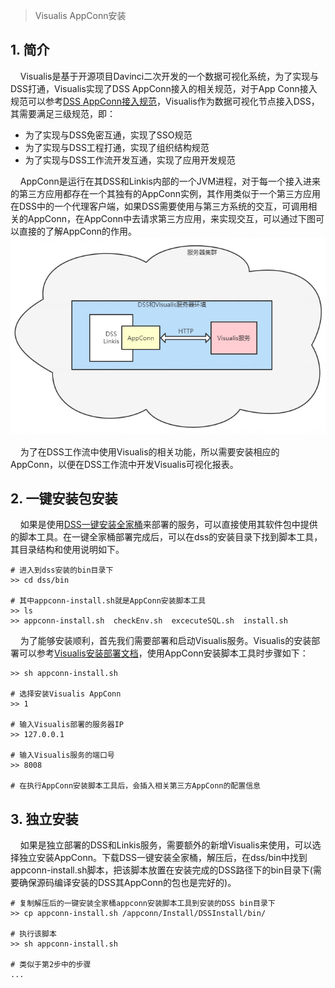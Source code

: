 > Visualis AppConn安装

## 1. 简介
&nbsp;&nbsp;&nbsp;&nbsp;Visualis是基于开源项目Davinci二次开发的一个数据可视化系统，为了实现与DSS打通，Visualis实现了DSS AppConn接入的相关规范，对于App Conn接入规范可以参考[DSS AppConn接入规范]()，Visualis作为数据可视化节点接入DSS，其需要满足三级规范，即：  
* 为了实现与DSS免密互通，实现了SSO规范
* 为了实现与DSS工程打通，实现了组织结构规范
* 为了实现与DSS工作流开发互通，实现了应用开发规范  

&nbsp;&nbsp;&nbsp;&nbsp;AppConn是运行在其DSS和Linkis内部的一个JVM进程，对于每一个接入进来的第三方应用都存在一个其独有的AppConn实例，其作用类似于一个第三方应用在DSS中的一个代理客户端，如果DSS需要使用与第三方系统的交互，可调用相关的AppConn，在AppConn中去请求第三方应用，来实现交互，可以通过下图可以直接的了解AppConn的作用。  
![AppConn](../images/appconn.png)

&nbsp;&nbsp;&nbsp;&nbsp;为了在DSS工作流中使用Visualis的相关功能，所以需要安装相应的AppConn，以便在DSS工作流中开发Visualis可视化报表。

## 2. 一键安装包安装
&nbsp;&nbsp;&nbsp;&nbsp;如果是使用[DSS一键安装全家桶]()来部署的服务，可以直接使用其软件包中提供的脚本工具。在一键全家桶部署完成后，可以在dss的安装目录下找到脚本工具，其目录结构和使用说明如下。
```shell
# 进入到dss安装的bin目录下
>> cd dss/bin

# 其中appconn-install.sh就是AppConn安装脚本工具
>> ls
>> appconn-install.sh  checkEnv.sh  excecuteSQL.sh  install.sh
```
&nbsp;&nbsp;&nbsp;&nbsp;为了能够安装顺利，首先我们需要部署和启动Visualis服务。Visualis的安装部署可以参考[Visualis安装部署文档]()，使用AppConn安装脚本工具时步骤如下：
```shell
>> sh appconn-install.sh

# 选择安装Visualis AppConn
>> 1

# 输入Visualis部署的服务器IP
>> 127.0.0.1

# 输入Visualis服务的端口号
>> 8008

# 在执行AppConn安装脚本工具后，会插入相关第三方AppConn的配置信息
```

## 3. 独立安装
&nbsp;&nbsp;&nbsp;&nbsp;如果是独立部署的DSS和Linkis服务，需要额外的新增Visualis来使用，可以选择独立安装AppConn。下载DSS一键安装全家桶，解压后，在dss/bin中找到appconn-install.sh脚本，把该脚本放置在安装完成的DSS路径下的bin目录下(需要确保源码编译安装的DSS其AppConn的包也是完好的)。
```shell
# 复制解压后的一键安装全家桶appconn安装脚本工具到安装的DSS bin目录下
>> cp appconn-install.sh /appconn/Install/DSSInstall/bin/

# 执行该脚本
>> sh appconn-install.sh

# 类似于第2步中的步骤
...

```